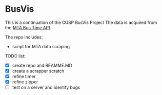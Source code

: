 # BusVis
This is a continuation of the CUSP BusVis Project
The data is acquired from the <a href='http://bustime.mta.info/wiki/Developers/Index' target='_blank'>MTA Bus Time API</a>.

The repo includes:
- script for MTA data scraping

TODO list:
- [x] create repo and REAMME.MD
- [x] create a scrapper scratch
- [x] refine timer
- [x] refine zipper
- [ ] test on a server and identify bugs
